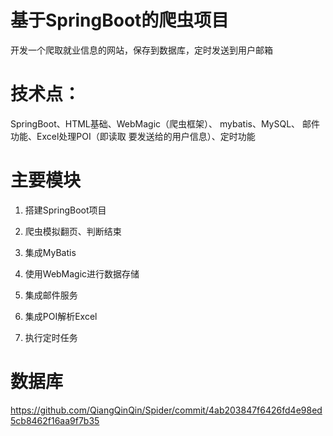 # 基于SpringBoot的爬虫项目
  开发一个爬取就业信息的网站，保存到数据库，定时发送到用户邮箱

# 技术点：
SpringBoot、HTML基础、WebMagic（爬虫框架）、 mybatis、MySQL、  邮件功能、Excel处理POI（即读取 要发送给的用户信息）、定时功能

# 主要模块
1. 搭建SpringBoot项目

2. 爬虫模拟翻页、判断结束
3. 集成MyBatis
4. 使用WebMagic进行数据存储
5. 集成邮件服务
6. 集成POI解析Excel
7. 执行定时任务

# 数据库
https://github.com/QiangQinQin/Spider/commit/4ab203847f6426fd4e98ed5cb8462f16aa9f7b35
